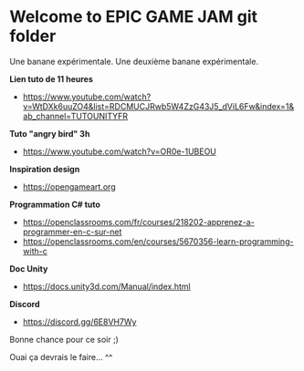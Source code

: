 # Welcome to EPIC GAME JAM git folder
Une banane expérimentale.
Une deuxième banane expérimentale.

__Lien tuto de 11 heures__
* https://www.youtube.com/watch?v=WtDXk6uuZO4&list=RDCMUCJRwb5W4ZzG43J5_dViL6Fw&index=1&ab_channel=TUTOUNITYFR

__Tuto "angry bird" 3h__
* https://www.youtube.com/watch?v=OR0e-1UBEOU
  
__Inspiration design__ 
* https://opengameart.org

__Programmation C# tuto__

* https://openclassrooms.com/fr/courses/218202-apprenez-a-programmer-en-c-sur-net
* https://openclassrooms.com/en/courses/5670356-learn-programming-with-c

__Doc Unity__

* https://docs.unity3d.com/Manual/index.html

__Discord__

* https://discord.gg/6E8VH7Wy


Bonne chance pour ce soir ;)

Ouai ça devrais le faire... ^^
